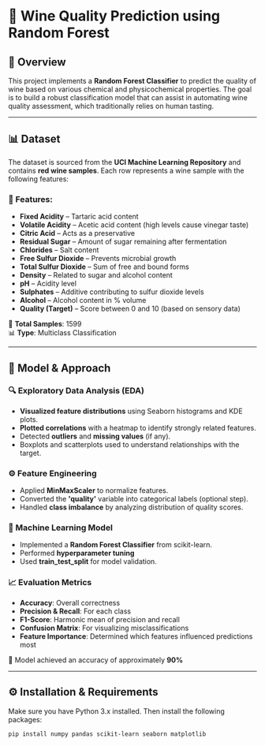 # 🍷 Wine Quality Prediction using Random Forest

## 📌 Overview
This project implements a **Random Forest Classifier** to predict the quality of wine based on various chemical and physicochemical properties. The goal is to build a robust classification model that can assist in automating wine quality assessment, which traditionally relies on human tasting.

---

## 📊 Dataset

The dataset is sourced from the **UCI Machine Learning Repository** and contains **red wine samples**. Each row represents a wine sample with the following features:

### 🔬 Features:
- **Fixed Acidity** – Tartaric acid content
- **Volatile Acidity** – Acetic acid content (high levels cause vinegar taste)
- **Citric Acid** – Acts as a preservative
- **Residual Sugar** – Amount of sugar remaining after fermentation
- **Chlorides** – Salt content
- **Free Sulfur Dioxide** – Prevents microbial growth
- **Total Sulfur Dioxide** – Sum of free and bound forms
- **Density** – Related to sugar and alcohol content
- **pH** – Acidity level
- **Sulphates** – Additive contributing to sulfur dioxide levels
- **Alcohol** – Alcohol content in % volume
- **Quality (Target)** – Score between 0 and 10 (based on sensory data)

📁 **Total Samples**: 1599  
📊 **Type**: Multiclass Classification

---

## 🧠 Model & Approach

### 🔍 Exploratory Data Analysis (EDA)
- **Visualized feature distributions** using Seaborn histograms and KDE plots.
- **Plotted correlations** with a heatmap to identify strongly related features.
- Detected **outliers** and **missing values** (if any).
- Boxplots and scatterplots used to understand relationships with the target.

### ⚙️ Feature Engineering
- Applied **MinMaxScaler** to normalize features.
- Converted the **'quality'** variable into categorical labels (optional step).
- Handled **class imbalance** by analyzing distribution of quality scores.

### 🌲 Machine Learning Model
- Implemented a **Random Forest Classifier** from scikit-learn.
- Performed **hyperparameter tuning** 
- Used **train_test_split** for model validation.

### 📈 Evaluation Metrics
- **Accuracy**: Overall correctness
- **Precision & Recall**: For each class
- **F1-Score**: Harmonic mean of precision and recall
- **Confusion Matrix**: For visualizing misclassifications
- **Feature Importance**: Determined which features influenced predictions most

📌 Model achieved an accuracy of approximately **90%** 

---

## ⚙️ Installation & Requirements

Make sure you have Python 3.x installed. Then install the following packages:

```bash
pip install numpy pandas scikit-learn seaborn matplotlib
